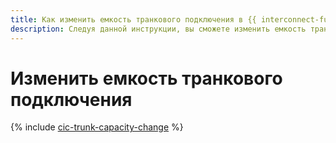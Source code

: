 ```yaml
---
title: Как изменить емкость транкового подключения в {{ interconnect-full-name }}
description: Следуя данной инструкции, вы сможете изменить емкость транкового подключения в {{ interconnect-name }}.
---
```


# Изменить емкость транкового подключения

{% include [cic-trunk-capacity-change](../../_tutorials/routing/trunk-capacity-change.md) %}

